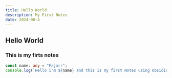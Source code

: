```yaml
---
title: Hello World
description: My First Notes
date: 2024-08-4
---
```

## Hello World

### This is my firts notes

```ts twoslash
const name: any = "Fajarr";
console.log(`Hello i'm ${name} and this is my first Notes using Obsidian`);
```

